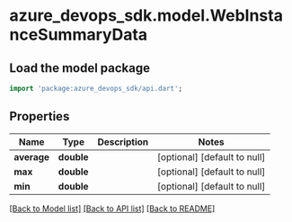 # azure_devops_sdk.model.WebInstanceSummaryData

## Load the model package
```dart
import 'package:azure_devops_sdk/api.dart';
```

## Properties
Name | Type | Description | Notes
------------ | ------------- | ------------- | -------------
**average** | **double** |  | [optional] [default to null]
**max** | **double** |  | [optional] [default to null]
**min** | **double** |  | [optional] [default to null]

[[Back to Model list]](../README.md#documentation-for-models) [[Back to API list]](../README.md#documentation-for-api-endpoints) [[Back to README]](../README.md)


